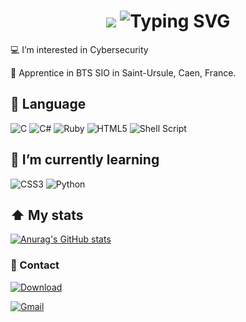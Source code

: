 <div align="center">
    <h1>
	<img src="https://user-images.githubusercontent.com/18350557/176309783-0785949b-9127-417c-8b55-ab5a4333674e.gif"/>
        <img src="https://readme-typing-svg.herokuapp.com?font=Jetbrains+mono&size=40&duration=3000&color=33FF33&center=true&vCenter=true&width=435&lines=Hey,+I'm+Adrien;" alt="Typing SVG"/>
    </h1>
</div>

💻 I’m interested in Cybersecurity

🏁 Apprentice in BTS SIO in Saint-Ursule, Caen, France.

## 🧠 Language
![C](https://img.shields.io/badge/c-%2300599C.svg?style=for-the-badge&logo=c&logoColor=white)
![C#](https://img.shields.io/badge/c%23-%23239120.svg?style=for-the-badge&logo=csharp&logoColor=white)
![Ruby](https://img.shields.io/badge/ruby-%23CC342D.svg?style=for-the-badge&logo=ruby&logoColor=white)
![HTML5](https://img.shields.io/badge/html5-%23E34F26.svg?style=for-the-badge&logo=html5&logoColor=white)
![Shell Script](https://img.shields.io/badge/shell_script-%23121011.svg?style=for-the-badge&logo=gnu-bash&logoColor=white)



## 🌱 I’m currently learning
![CSS3](https://img.shields.io/badge/css3-%231572B6.svg?style=for-the-badge&logo=css3&logoColor=white)
![Python](https://img.shields.io/badge/python-3670A0?style=for-the-badge&logo=python&logoColor=ffdd54)

## ⬆️ My stats
[![Anurag's GitHub stats](https://github-readme-stats.vercel.app/api?username=ShinobuDev)](https://github.com/ShinobuDev/github-readme-stats)

### 👀 Contact
[![Download](https://img.shields.io/badge/Discord-%235865F2.svg?style=for-the-badge&logo=discord&logoColor=whit)](https://discord/e43)

[![Gmail](https://img.shields.io/badge/Gmail-D14836?style=for-the-badge&logo=gmail&logoColor=white)](adrien.robin0704@gmail.com)

<!---
ShinobuDev/ShinobuDev is a ✨ special ✨ repository because its `README.md` (this file) appears on your GitHub profile.
You can click the Preview link to take a look at your changes.
--->
